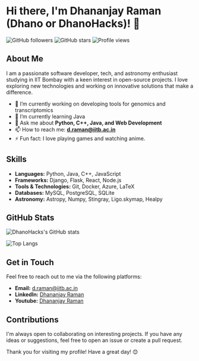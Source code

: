 # Hi there, I'm Dhananjay Raman (Dhano or DhanoHacks)! 👋

![GitHub followers](https://img.shields.io/github/followers/DhanoHacks?style=social)
![GitHub stars](https://img.shields.io/github/stars/DhanoHacks?style=social)
![Profile views](https://komarev.com/ghpvc/?username=DhanoHacks&color=blueviolet)

## About Me

I am a passionate software developer, tech, and astronomy enthusiast studying in IIT Bombay with a keen interest in open-source projects. I love exploring new technologies and working on innovative solutions that make a difference.

- 🔭 I’m currently working on developing tools for genomics and transcriptomics
- 🌱 I’m currently learning Java
- 💬 Ask me about **Python, C++, Java, and Web Development**
- 📫 How to reach me: **d.raman@iitb.ac.in**
- ⚡ Fun fact: I love playing games and watching anime.

## Skills

- **Languages:** Python, Java, C++, JavaScript
- **Frameworks:** Django, Flask, React, Node.js
- **Tools & Technologies:** Git, Docker, Azure, LaTeX
- **Databases:** MySQL, PostgreSQL, SQLite
- **Astronomy:** Astropy, Numpy, Stingray, Ligo.skymap, Healpy

## GitHub Stats

![DhanoHacks's GitHub stats](https://github-readme-stats.vercel.app/api?username=DhanoHacks&show_icons=true&theme=radical)

![Top Langs](https://github-readme-stats.vercel.app/api/top-langs/?username=DhanoHacks&layout=compact&theme=radical)

## Get in Touch

Feel free to reach out to me via the following platforms:

- **Email:** [d.raman@iitb.ac.in](mailto:d.raman@iitb.ac.in)
- **LinkedIn:** [Dhananjay Raman](https://www.linkedin.com/in/dhananjay-raman-b969a823a/)
- **Youtube:** [Dhananjay Raman](https://www.youtube.com/channel/UCKfy4uDBCSaio8P4EQZwbtw)

## Contributions

I'm always open to collaborating on interesting projects. If you have any ideas or suggestions, feel free to open an issue or create a pull request.

Thank you for visiting my profile! Have a great day! 😊
